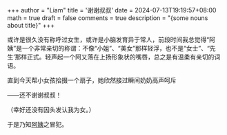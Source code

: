 +++
author = "Liam"
title = '谢谢叔叔'
date = 2024-07-13T19:19:57+08:00
math = true 
draft = false
comments = true
description = "{some nouns about title}"
+++

或许是很久没有称呼过女生，或许是小脑发育异于常人，前段时间我总觉得“阿姨”是一个非常亲切的称谓：不像“小姐”、“美女”那样轻浮，也不是“女士”、“先生‘那样正式。轻声起一个阿又落在上扬形象状的嘴唇，总之是有温柔有亲切的词语。

直到今天帮小女孩拾掇一个扇子，她欣然接过瞬间奶奶高声呵斥

——还不谢谢叔叔！

（幸好还没有因头发认我为女。）

于是乃知[阿姨](https://www.allsetlearning.com/news/ayi)之冒犯。
